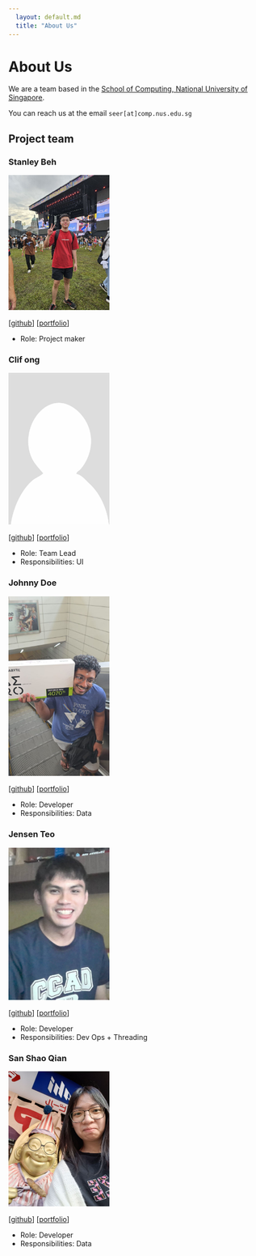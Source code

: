 ```yaml
---
  layout: default.md
  title: "About Us"
---
```


# About Us

We are a team based in the [School of Computing, National University of Singapore](http://www.comp.nus.edu.sg).

You can reach us at the email `seer[at]comp.nus.edu.sg`

## Project team

### Stanley Beh

<img src="images/ziliangstanley.png" width="200px">

[[github](https://github.com/ziliangstanley)]
[[portfolio](team/clifong.md)]

* Role: Project maker

### Clif ong

<img src="images/clifong.png" width="200px">

[[github](http://github.com/sivaramjeychand)]
[[portfolio](team/johndoe.md)]

* Role: Team Lead
* Responsibilities: UI

### Johnny Doe

<img src="images/sivaramjeychand.png" width="200px">

[[github](http://github.com/johndoe)] [[portfolio](team/johndoe.md)]

* Role: Developer
* Responsibilities: Data

### Jensen Teo

<img src="images/jensen188.png" width="200px">

[[github](http://github.com/jensen188)]
[[portfolio](team/jensen188.md)]

* Role: Developer
* Responsibilities: Dev Ops + Threading

### San Shao Qian

<img src="images/sanshaoqian.png" width="200px">

[[github](https://github.com/SanShaoQian)]
[[portfolio](team/sanshaoqian.md)]

* Role: Developer
* Responsibilities: Data
